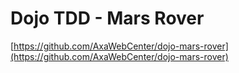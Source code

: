 # Dojo TDD - Mars Rover

[https://github.com/AxaWebCenter/dojo-mars-rover](https://github.com/AxaWebCenter/dojo-mars-rover)
